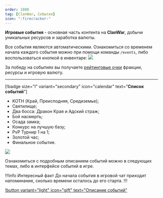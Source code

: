```yaml
---
order: 1000
tag: [ClanWar, События]
icon: ":firecracker:"
---
```


**Игровые события** - основная часть контента на **ClanWar**, добычи уникальных ресурсов и заработка валюты. 

Все события являются автоматическими. Ознакомиться со временем начала каждого события можно при помощи команды `/events`, либо воспользоваться кнопкой в инвентаре: ![](https://imgur.com/YIxMCMa.png)

За победу на событиях вы получаете [рейтинговые очки](https://wiki.warmine.ru/minigames/clanwar/система-фракций/клановые-очки/) фракции, ресурсы и игровую валюту. 

---

[!badge size="l" variant="secondary" icon="calendar" text="**Список событий**"]

- KOTH (Край, Преисподняя, Средиземье);
- Святилище;
- Два босса: Дракон Края и Адский страж;
- Бой насмерть; 
- Осада замка;
- Конкурс на лучшую базу;
- PvP Турнир 1 на 1;
- Золотой час;
- Финальное событие.

![](https://imgur.com/B7wE2hY.png)

Ознакомиться с подробным описанием событий можно в следующих темах, либо в интерфейсе событий в игре.

!!!info Интересный факт
До начала события в игровой чат приходит напоминание, сколько времени осталось до его старта.
!!! 

[!button variant="light" icon="gift" text="Описание событий"](https://wiki.warmine.ru/minigames/clanwar/события/бой-насмерть/) 